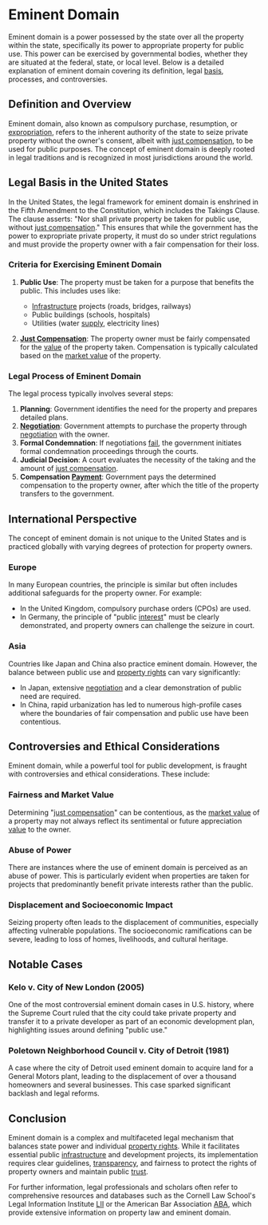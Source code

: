 # Eminent Domain

Eminent domain is a power possessed by the state over all the property within the state, specifically its power to appropriate property for public use. This power can be exercised by governmental bodies, whether they are situated at the federal, state, or local level. Below is a detailed explanation of eminent domain covering its definition, legal [basis](../b/basis.md), processes, and controversies.

## Definition and Overview

Eminent domain, also known as compulsory purchase, resumption, or [expropriation](../e/expropriation.md), refers to the inherent authority of the state to seize private property without the owner's consent, albeit with [just compensation](../j/just_compensation.md), to be used for public purposes. The concept of eminent domain is deeply rooted in legal traditions and is recognized in most jurisdictions around the world.

## Legal Basis in the United States

In the United States, the legal framework for eminent domain is enshrined in the Fifth Amendment to the Constitution, which includes the Takings Clause. The clause asserts: "Nor shall private property be taken for public use, without [just compensation](../j/just_compensation.md)." This ensures that while the government has the power to expropriate private property, it must do so under strict regulations and must provide the property owner with a fair compensation for their loss.

### Criteria for Exercising Eminent Domain

1. **Public Use**: The property must be taken for a purpose that benefits the public. This includes uses like:
    - [Infrastructure](../i/infrastructure.md) projects (roads, bridges, railways)
    - Public buildings (schools, hospitals)
    - Utilities (water [supply](../s/supply.md), electricity lines)

2. **[Just Compensation](../j/just_compensation.md)**: The property owner must be fairly compensated for the [value](../v/value.md) of the property taken. Compensation is typically calculated based on the [market value](../m/market_value.md) of the property.

### Legal Process of Eminent Domain

The legal process typically involves several steps:
1. **Planning**: Government identifies the need for the property and prepares detailed plans.
2. **[Negotiation](../n/negotiation.md)**: Government attempts to purchase the property through [negotiation](../n/negotiation.md) with the owner.
3. **Formal Condemnation**: If negotiations [fail](../f/fail.md), the government initiates formal condemnation proceedings through the courts.
4. **Judicial Decision**: A court evaluates the necessity of the taking and the amount of [just compensation](../j/just_compensation.md).
5. **Compensation [Payment](../p/payment.md)**: Government pays the determined compensation to the property owner, after which the title of the property transfers to the government.

## International Perspective

The concept of eminent domain is not unique to the United States and is practiced globally with varying degrees of protection for property owners.

### Europe

In many European countries, the principle is similar but often includes additional safeguards for the property owner. For example:
- In the United Kingdom, compulsory purchase orders (CPOs) are used.
- In Germany, the principle of "public [interest](../i/interest.md)" must be clearly demonstrated, and property owners can challenge the seizure in court.

### Asia

Countries like Japan and China also practice eminent domain. However, the balance between public use and [property rights](../p/property_rights.md) can vary significantly:
- In Japan, extensive [negotiation](../n/negotiation.md) and a clear demonstration of public need are required.
- In China, rapid urbanization has led to numerous high-profile cases where the boundaries of fair compensation and public use have been contentious.

## Controversies and Ethical Considerations

Eminent domain, while a powerful tool for public development, is fraught with controversies and ethical considerations. These include:

### Fairness and Market Value

Determining "[just compensation](../j/just_compensation.md)" can be contentious, as the [market value](../m/market_value.md) of a property may not always reflect its sentimental or future appreciation [value](../v/value.md) to the owner.

### Abuse of Power

There are instances where the use of eminent domain is perceived as an abuse of power. This is particularly evident when properties are taken for projects that predominantly benefit private interests rather than the public.

### Displacement and Socioeconomic Impact

Seizing property often leads to the displacement of communities, especially affecting vulnerable populations. The socioeconomic ramifications can be severe, leading to loss of homes, livelihoods, and cultural heritage.

## Notable Cases

### Kelo v. City of New London (2005)

One of the most controversial eminent domain cases in U.S. history, where the Supreme Court ruled that the city could take private property and transfer it to a private developer as part of an economic development plan, highlighting issues around defining "public use."

### Poletown Neighborhood Council v. City of Detroit (1981)

A case where the city of Detroit used eminent domain to acquire land for a General Motors plant, leading to the displacement of over a thousand homeowners and several businesses. This case sparked significant backlash and legal reforms.

## Conclusion

Eminent domain is a complex and multifaceted legal mechanism that balances state power and individual [property rights](../p/property_rights.md). While it facilitates essential public [infrastructure](../i/infrastructure.md) and development projects, its implementation requires clear guidelines, [transparency](../t/transparency.md), and fairness to protect the rights of property owners and maintain public [trust](../t/trust.md).

For further information, legal professionals and scholars often refer to comprehensive resources and databases such as the Cornell Law School's Legal Information Institute [LII](https://www.law.cornell.edu) or the American Bar Association [ABA](https://www.americanbar.org), which provide extensive information on property law and eminent domain.